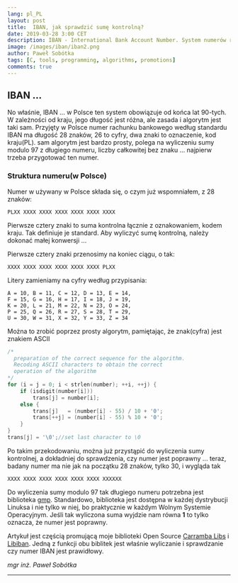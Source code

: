 ```yaml
---
lang: pl_PL
layout: post
title:  IBAN, jak sprawdzić sumę kontrolną?
date: 2019-03-28 3:00 CET 
description: IBAN - International Bank Account Number. System numerów rachunków bankowych używany we Wspólnocie Europejskiej. Niezawodny, uznawany na całym świecie, łatwy do weryfikacji. Czy łatwo można sprawdzić, poprawność otrzymanego numeru?
image: /images/iban/iban2.png
author: Paweł Sobótka
tags: [C, tools, programming, algorithms, promotions]
comments: true
---
```


## IBAN ...

No właśnie, IBAN ... w Polsce ten system obowiązuje od końca lat 90-tych. W zależności od kraju, jego długość jest różna, ale zasada i algorytm jest taki sam. Przyjęty w Polsce numer rachunku bankowego według standardu IBAN ma długość 28 znaków, 26 to cyfry, dwa znaki to oznaczenie, kod kraju(PL). sam algorytm jest bardzo prosty, polega na wyliczeniu sumy modulo 97 z długiego numeru, liczby całkowitej bez znaku ... najpierw trzeba przygotować ten numer.

### Struktura numeru(w Polsce)

Numer w używany w Polsce składa się, o czym już wspomniałem, z 28 znaków:

```
PLXX XXXX XXXX XXXX XXXX XXXX XXXX
```

Pierwsze cztery znaki to suma kontrolna łącznie z oznakowaniem, kodem kraju. Tak definiuje je standard. Aby wyliczyć sumę kontrolną, należy dokonać małej konwersji ...

Pierwsze cztery znaki przenosimy na koniec ciągu, o tak:

```
XXXX XXXX XXXX XXXX XXXX XXXX PLXX
```

Litery zamieniamy na cyfry według przypisania:
```
A = 10, B = 11, C = 12, D = 13, E = 14, 
F = 15, G = 16, H = 17, I = 18, J = 19,
K = 20, L = 21, M = 22, N = 23, O = 24,
P = 25, Q = 26, R = 27, S = 28, T = 29,
U = 30, W = 31, X = 32, Y = 33, Z = 34 
```

Można to zrobić poprzez prosty algorytm, pamiętając, że znak(cyfra) jest znakiem ASCII

```c
/*
  preparation of the correct sequence for the algorithm. 
  Recoding ASCII characters to obtain the correct 
  operation of the algorithm
*/
for (i = j = 0; i < strlen(number); ++i, ++j) {
	if (isdigit(number[i]))
		trans[j] = number[i];
	else {
		trans[j]   = (number[i] - 55) / 10 + '0';
		trans[++j] = (number[i] - 55) % 10 + '0';
	}
}
trans[j] = '\0';//set last character to \0
```
Po takim przekodowaniu, można już przystąpić do wyliczenia sumy kontrolnej, a dokładniej do sprawdzenia, czy numer jest poprawny ... teraz, badany numer ma nie jak na początku 28 znaków, tylko 30, i wygląda tak

```
XXXX XXXX XXXX XXXX XXXX XXXX XXXXXX
```

Do wyliczenia sumy modulo 97 tak długiego numeru potrzebna jest biblioteka [gmp](https://gmplib.org/ "GMP Library Home Page"). Standardowo, biblioteka jest dostępna w każdej dystrybucji Linuksa i nie tylko w niej, bo praktycznie w każdym Wolnym Systemie Operacyjnym. Jeśli tak wyliczona suma wyjdzie nam równa **1** to tylko oznacza, że numer jest poprawny. 

Artykuł jest częścią promującą moje biblioteki Open Source [Carramba Libs](https://github.com/majsterklepka/carramba-libs.git "Carramba Libs Repository") i [Libiban](https://github.com/majsterklepka/libiban.git "Libiban Repsitory"). Jedną z funkcji obu biblitek jest właśnie wyliczanie i sprawdzanie czy numer IBAN jest prawidłowy. 


_mgr inż. Paweł Sobótka_
- - - 
